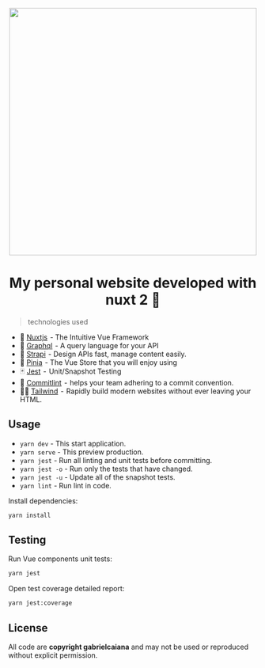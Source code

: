 <p align="center">
  <img width="500" src="https://user-images.githubusercontent.com/26663338/158736930-a5692c32-392a-446f-9ce0-37af65ca0e7b.png"/>
</p>

<h1 align="center">My personal website developed with nuxt 2 🚧</h1>

> technologies used

- 💚 [Nuxtjs](https://nuxtjs.org/)  - The Intuitive Vue Framework
- 🍇 [Graphql](https://graphql.org/)  - A query language for your API
- 🍓 [Strapi](https://strapi.io/)  - Design APIs fast, manage content easily.
- 🍍 [Pinia](https://pinia.vuejs.org/)  - The Vue Store that you will enjoy using
- 🃏 [Jest](https://jestjs.io/)  -  Unit/Snapshot Testing
- 🧩 [Commitlint](https://commitlint.js.org/#/)  -  helps your team adhering to a commit convention.
- 🐻‍❄️ [Tailwind](https://tailwindcss.com/)  -  Rapidly build modern websites without ever leaving your HTML.

## Usage

- `yarn dev` - This start application.
- `yarn serve` - This preview production.
- `yarn jest` - Run all linting and unit tests before committing.
- `yarn jest -o` - Run only the tests that have changed.
- `yarn jest -u` - Update all of the snapshot tests.
- `yarn lint` - Run lint in code.

Install dependencies:

```sh
yarn install
```

## Testing

Run Vue components unit tests:

```sh
yarn jest
```

Open test coverage detailed report:

```sh
yarn jest:coverage
```

## License

All code are **copyright gabrielcaiana** and may not be used or reproduced without explicit permission.
